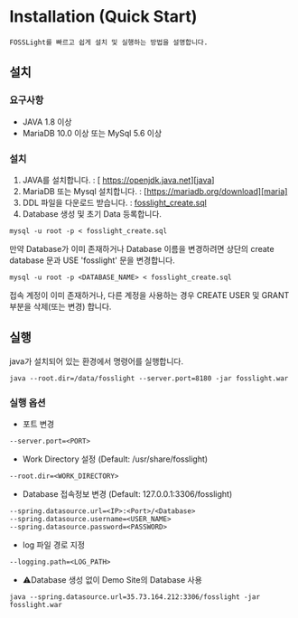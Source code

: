 # Installation (Quick Start)
```note
FOSSLight를 빠르고 쉽게 설치 및 실행하는 방법을 설명합니다.
```
## 설치
### 요구사항
- JAVA 1.8 이상
- MariaDB 10.0 이상 또는 MySql 5.6 이상

### 설치
1. JAVA를 설치합니다. : [ https://openjdk.java.net][java]
2. MariaDB 또는 Mysql 설치합니다. : [https://mariadb.org/download][maria]
3. DDL 파일을 다운로드 받습니다. : [fosslight_create.sql][sql]
4. Database 생성 및 초기 Data 등록합니다.
```
mysql -u root -p < fosslight_create.sql
```
만약 Database가 이미 존재하거나 Database 이름을 변경하려면 상단의 create database 문과 USE 'fosslight' 문을 변경합니다.
```
mysql -u root -p <DATABASE_NAME> < fosslight_create.sql
```
접속 계정이 이미 존재하거나, 다른 계정을 사용하는 경우 CREATE USER 및 GRANT 부분을 삭제(또는 변경) 합니다.

[java]: https://openjdk.java.net
[sql]: https://github.com/fosslight/fosslight/blob/main/install/db/fosslight_create.sql
[maria]: https://mariadb.org/download

## 실행
java가 설치되어 있는 환경에서 명령어를 실행합니다. 
```
java --root.dir=/data/fosslight --server.port=8180 -jar fosslight.war
```
### 실행 옵션
- 포트 변경
```
--server.port=<PORT>
```
- Work Directory 설정 (Default: /usr/share/fosslight)
```
--root.dir=<WORK_DIRECTORY>
```
- Database 접속정보 변경 (Default: 127.0.0.1:3306/fosslight)
```
--spring.datasource.url=<IP>:<Port>/<Database>
--spring.datasource.username=<USER_NAME>
--spring.datasource.password=<PASSWORD>
```
- log 파일 경로 지정
```
--logging.path=<LOG_PATH>
```
- ⚠️Database 생성 없이 Demo Site의 Database 사용
```
java --spring.datasource.url=35.73.164.212:3306/fosslight -jar fosslight.war
```
